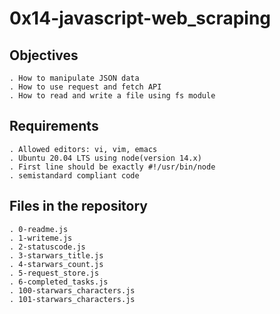 # 0x14-javascript-web_scraping

## Objectives
    . How to manipulate JSON data
    . How to use request and fetch API
    . How to read and write a file using fs module

## Requirements

	. Allowed editors: vi, vim, emacs
    . Ubuntu 20.04 LTS using node(version 14.x)
    . First line should be exactly #!/usr/bin/node
    . semistandard compliant code


## Files in the repository

    . 0-readme.js
    . 1-writeme.js
    . 2-statuscode.js
    . 3-starwars_title.js
    . 4-starwars_count.js
    . 5-request_store.js
    . 6-completed_tasks.js
    . 100-starwars_characters.js
    . 101-starwars_characters.js
